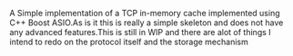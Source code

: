 A Simple implementation of a TCP in-memory cache implemented using C++ Boost ASIO.As is it this is really a simple skeleton and does not have any advanced features.This is still in WIP and there are alot of things I intend to redo on the protocol itself and the storage mechanism 
